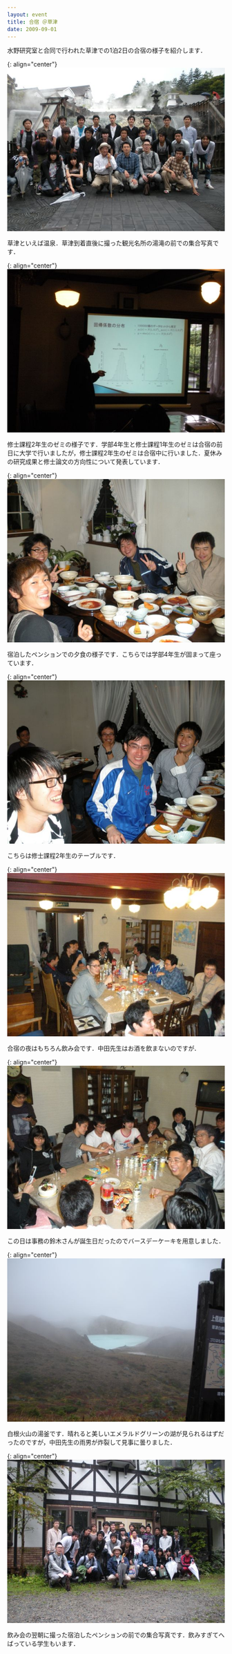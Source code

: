 ```yaml
---
layout: event
title: 合宿 ＠草津
date: 2009-09-01
---
```


水野研究室と合同で行われた草津での1泊2日の合宿の様子を紹介します．

{: align="center"}
![集合写真1](/images/events/006/01.jpg)

草津といえば温泉．草津到着直後に撮った観光名所の湯滝の前での集合写真です．

{: align="center"}
![M2ゼミ](/images/events/006/02.jpg)

修士課程2年生のゼミの様子です．学部4年生と修士課程1年生のゼミは合宿の前日に大学で行いましたが，修士課程2年生のゼミは合宿中に行いました．夏休みの研究成果と修士論文の方向性について発表しています．

{: align="center"}
![夕食1](/images/events/006/03.jpg)

宿泊したペンションでの夕食の様子です．こちらでは学部4年生が固まって座っています．

{: align="center"}
![夕食2](/images/events/006/04.jpg)

こちらは修士課程2年生のテーブルです．

{: align="center"}
![飲み会1](/images/events/006/05.jpg)

合宿の夜はもちろん飲み会です．中田先生はお酒を飲まないのですが．

{: align="center"}
![飲み会2](/images/events/006/06.jpg)

この日は事務の鈴木さんが誕生日だったのでバースデーケーキを用意しました．

{: align="center"}
![湯釜](/images/events/006/07.jpg)

白根火山の湯釜です．晴れると美しいエメラルドグリーンの湖が見られるはずだったのですが，中田先生の雨男が炸裂して見事に曇りました．

{: align="center"}
![集合写真2](/images/events/006/08.jpg)

飲み会の翌朝に撮った宿泊したペンションの前での集合写真です．飲みすぎてへばっている学生もいます．
